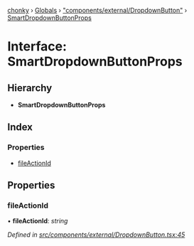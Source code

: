 [chonky](../README.md) › [Globals](../globals.md) › ["components/external/DropdownButton"](../modules/_components_external_dropdownbutton_.md) › [SmartDropdownButtonProps](_components_external_dropdownbutton_.smartdropdownbuttonprops.md)

# Interface: SmartDropdownButtonProps

## Hierarchy

* **SmartDropdownButtonProps**

## Index

### Properties

* [fileActionId](_components_external_dropdownbutton_.smartdropdownbuttonprops.md#fileactionid)

## Properties

###  fileActionId

• **fileActionId**: *string*

*Defined in [src/components/external/DropdownButton.tsx:45](https://github.com/TimboKZ/Chonky/blob/d1a0325/src/components/external/DropdownButton.tsx#L45)*
